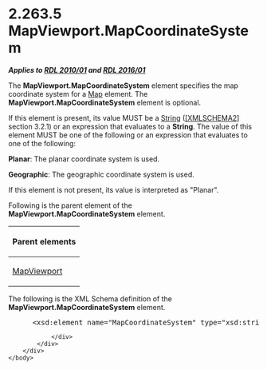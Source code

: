 <html dir="LTR" xmlns:mshelp="http://msdn.microsoft.com/mshelp" xmlns:ddue="http://ddue.schemas.microsoft.com/authoring/2003/5" xmlns:xlink="http://www.w3.org/1999/xlink" xmlns:tool="http://www.microsoft.com/tooltip">
    <head>
        <meta http-equiv="Content-Type" content="text/html; CHARSET=utf-8"></meta>
        <meta name="save" content="history"></meta>
        <title>2.263.5 MapViewport.MapCoordinateSystem</title>
        <xml>
            <mshelp:toctitle title="2.263.5 MapViewport.MapCoordinateSystem"></mshelp:toctitle>
            <mshelp:rltitle title="[MS-RDL]: MapViewport.MapCoordinateSystem"></mshelp:rltitle>
            <mshelp:keyword index="A" term="5b3f400b-2739-4f90-a579-a6c585bc52ca"></mshelp:keyword>
            <mshelp:attr name="DCSext.ContentType" value="open specification"></mshelp:attr>
            <mshelp:attr name="AssetID" value="5b3f400b-2739-4f90-a579-a6c585bc52ca"></mshelp:attr>
            <mshelp:attr name="TopicType" value="kbRef"></mshelp:attr>
            <mshelp:attr name="DCSext.Title" value="[MS-RDL]: MapViewport.MapCoordinateSystem" />
        </xml>
    </head>
    <body>
        <div id="header">
            <h1 class="heading">2.263.5 MapViewport.MapCoordinateSystem</h1>
        </div>
        <div id="mainSection">
            <div id="mainBody">
                <div id="allHistory" class="saveHistory"></div>
                <div id="sectionSection0" class="section" name="collapseableSection">
                    

<p><b><i>Applies to </i></b><a href="3428e690-a348-4ec7-8a6a-8efb42d2cdee.html"><b><i>RDL 2010/01</i></b></a><b><i>
and </i></b><a href="52ce3983-2bfc-4e72-9359-42aaf5fe4509.html"><b><i>RDL 2016/01</i></b></a></p>

<p>The <b>MapViewport.MapCoordinateSystem</b> element specifies
the map coordinate system for a <a href="fd166dd8-6772-4507-b3f6-50a2b7cfd6ac.html">Map</a> element. The <b>MapViewport.MapCoordinateSystem</b>
element is optional. </p>

<p>If this element is present, its value MUST be a <a href="1ed81ef3-a683-45e3-aaad-bd2bbe71bc3d.html">String</a> (<a href="https://go.microsoft.com/fwlink/?LinkId=90610">[XMLSCHEMA2]</a> section
3.2.1) or an expression that evaluates to a <b>String</b>. The value of this
element MUST be one of the following or an expression that evaluates to one of
the following:</p>

<p><b>Planar</b>: The planar coordinate system is used.</p>

<p><b>Geographic</b>: The geographic coordinate system
is used.</p>

<p>If this element is not present, its value is interpreted as
&quot;Planar&quot;. </p>

<p>Following is the parent element of the <b>MapViewport.MapCoordinateSystem</b>
element.</p>

<table>
 <thead>
  <tr>
   <th>
   <p>Parent elements</p>
   </th>
  </tr>
 </thead>
 <tr>
  <td>
  <p><a href="55679f1a-a5b6-4b08-b284-ff6e27deedb4.html">MapViewport</a></p>
  </td>
 </tr>
</table>

<p>The following is the XML Schema definition of the <b>MapViewport.MapCoordinateSystem</b>
element.</p>

<dl>
<dd>
<div><pre> &lt;xsd:element name=&quot;MapCoordinateSystem&quot; type=&quot;xsd:string&quot; minOccurs=&quot;0&quot; /&gt;
</pre></div>
</dd></dl>


                </div>
            </div>
        </div>
    </body>
</html>